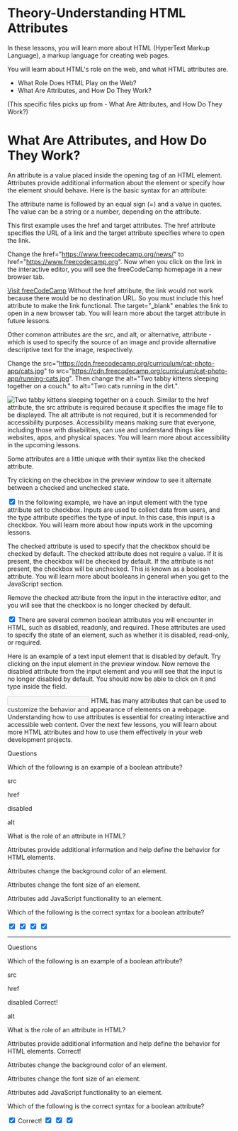 # Theory-Understanding HTML Attributes

In these lessons, you will learn more about HTML (HyperText Markup Language), a markup language for creating web pages.

You will learn about HTML's role on the web, and what HTML attributes are.

- What Role Does HTML Play on the Web?
- What Are Attributes, and How Do They Work?


(This specific files picks up from - What Are Attributes, and How Do They Work?)


# What Are Attributes, and How Do They Work?

An attribute is a value placed inside the opening tag of an HTML element. Attributes provide additional information about the element or specify how the element should behave. Here is the basic syntax for an attribute:

<element attribute="value"></element>
The attribute name is followed by an equal sign (=) and a value in quotes. The value can be a string or a number, depending on the attribute.

This first example uses the href and target attributes. The href attribute specifies the URL of a link and the target attribute specifies where to open the link.

Change the href="https://www.freecodecamp.org/news/" to href="https://www.freecodecamp.org". Now when you click on the link in the interactive editor, you will see the freeCodeCamp homepage in a new browser tab.

<a href="https://www.freecodecamp.org/news/" target="_blank">Visit freeCodeCamp</a>
Without the href attribute, the link would not work because there would be no destination URL. So you must include this href attribute to make the link functional. The target="_blank" enables the link to open in a new browser tab. You will learn more about the target attribute in future lessons.

Other common attributes are the src, and alt, or alternative, attribute - which is used to specify the source of an image and provide alternative descriptive text for the image, respectively.

Change the src="https://cdn.freecodecamp.org/curriculum/cat-photo-app/cats.jpg" to src="https://cdn.freecodecamp.org/curriculum/cat-photo-app/running-cats.jpg". Then change the alt="Two tabby kittens sleeping together on a couch." to alt="Two cats running in the dirt.".

<img src="https://cdn.freecodecamp.org/curriculum/cat-photo-app/cats.jpg" alt="Two tabby kittens sleeping together on a couch." />
Similar to the href attribute, the src attribute is required because it specifies the image file to be displayed. The alt attribute is not required, but it is recommended for accessibility purposes. Accessibility means making sure that everyone, including those with disabilities, can use and understand things like websites, apps, and physical spaces. You will learn more about accessibility in the upcoming lessons.

Some attributes are a little unique with their syntax like the checked attribute.

Try clicking on the checkbox in the preview window to see it alternate between a checked and unchecked state.

<input type="checkbox" checked />
In the following example, we have an input element with the type attribute set to checkbox. Inputs are used to collect data from users, and the type attribute specifies the type of input. In this case, this input is a checkbox. You will learn more about how inputs work in the upcoming lessons.

The checked attribute is used to specify that the checkbox should be checked by default. The checked attribute does not require a value. If it is present, the checkbox will be checked by default. If the attribute is not present, the checkbox will be unchecked. This is known as a boolean attribute. You will learn more about booleans in general when you get to the JavaScript section.

Remove the checked attribute from the input in the interactive editor, and you will see that the checkbox is no longer checked by default.

<input type="checkbox" checked />
There are several common boolean attributes you will encounter in HTML, such as disabled, readonly, and required. These attributes are used to specify the state of an element, such as whether it is disabled, read-only, or required.

Here is an example of a text input element that is disabled by default. Try clicking on the input element in the preview window. Now remove the disabled attribute from the input element and you will see that the input is no longer disabled by default. You should now be able to click on it and type inside the field.

<input type="text" disabled>
HTML has many attributes that can be used to customize the behavior and appearance of elements on a webpage. Understanding how to use attributes is essential for creating interactive and accessible web content. Over the next few lessons, you will learn about more HTML attributes and how to use them effectively in your web development projects.

Questions

Which of the following is an example of a boolean attribute?


src

href

disabled

alt

What is the role of an attribute in HTML?


Attributes provide additional information and help define the behavior for HTML elements.

Attributes change the background color of an element.

Attributes change the font size of an element.

Attributes add JavaScript functionality to an element.

Which of the following is the correct syntax for a boolean attribute?


<input type="checkbox" checked>

<input type="checkbox" checked="on">

<input type="checkbox" checked="off">

<input type="checkbox" checked="isChecked">



-------------------------------

Questions

Which of the following is an example of a boolean attribute?


src

href

disabled
Correct!


alt

What is the role of an attribute in HTML?


Attributes provide additional information and help define the behavior for HTML elements.
Correct!


Attributes change the background color of an element.

Attributes change the font size of an element.

Attributes add JavaScript functionality to an element.

Which of the following is the correct syntax for a boolean attribute?


<input type="checkbox" checked>
Correct!


<input type="checkbox" checked="on">

<input type="checkbox" checked="off">

<input type="checkbox" checked="isChecked">
